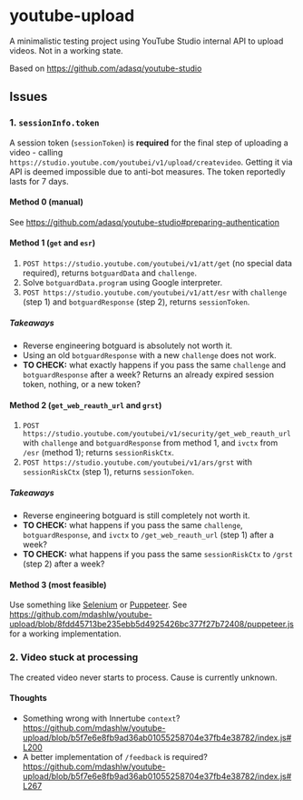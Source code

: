 # youtube-upload

A minimalistic testing project using YouTube Studio internal API to upload videos. Not in a working state.

Based on https://github.com/adasq/youtube-studio

## Issues

### 1. `sessionInfo.token`

A session token (`sessionToken`) is **required** for the final step of uploading a video - calling `https://studio.youtube.com/youtubei/v1/upload/createvideo`. Getting it via API is deemed impossible due to anti-bot measures. The token reportedly lasts for 7 days.

#### Method 0 (manual)

See https://github.com/adasq/youtube-studio#preparing-authentication

#### Method 1 (`get` and `esr`)

1. `POST https://studio.youtube.com/youtubei/v1/att/get` (no special data required), returns `botguardData` and `challenge`.
2. Solve `botguardData.program` using Google interpreter.
3. `POST https://studio.youtube.com/youtubei/v1/att/esr` with `challenge` (step 1) and `botguardResponse` (step 2), returns `sessionToken`.

##### Takeaways

- Reverse engineering botguard is absolutely not worth it.
- Using an old `botguardResponse` with a new `challenge` does not work.
- **TO CHECK:** what exactly happens if you pass the same `challenge` and `botguardResponse` after a week? Returns an already expired session token, nothing, or a new token?

#### Method 2 (`get_web_reauth_url` and `grst`)

1. `POST https://studio.youtube.com/youtubei/v1/security/get_web_reauth_url` with `challenge` and `botguardResponse` from method 1, and `ivctx` from `/esr` (method 1); returns `sessionRiskCtx`.
2. `POST https://studio.youtube.com/youtubei/v1/ars/grst` with `sessionRiskCtx` (step 1), returns `sessionToken`.

##### Takeaways

- Reverse engineering botguard is still completely not worth it.
- **TO CHECK:** what happens if you pass the same `challenge`, `botguardResponse`, and `ivctx` to `/get_web_reauth_url` (step 1) after a week?
- **TO CHECK:** what happens if you pass the same `sessionRiskCtx` to `/grst` (step 2) after a week?

#### Method 3 (most feasible)

Use something like [Selenium](https://www.npmjs.com/package/selenium-webdriver) or [Puppeteer](https://www.npmjs.com/package/puppeteer). See https://github.com/mdashlw/youtube-upload/blob/8fdd45713be235ebb5d4925426bc377f27b72408/puppeteer.js for a working implementation.

### 2. Video stuck at processing

The created video never starts to process. Cause is currently unknown.

#### Thoughts

- Something wrong with Innertube `context`? https://github.com/mdashlw/youtube-upload/blob/b5f7e6e8fb9ad36ab01055258704e37fb4e38782/index.js#L200
- A better implementation of `/feedback` is required? https://github.com/mdashlw/youtube-upload/blob/b5f7e6e8fb9ad36ab01055258704e37fb4e38782/index.js#L267
